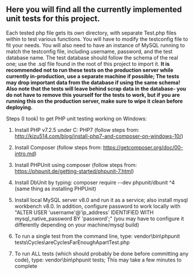 ## Here you will find all the currently implemented unit tests for this project. ##
Each tested php file gets its own directory, with separate Test.php files within to test various functions. You will have to modify the testconfig file to fit your needs. You will also need to have an instance of MySQL running to match the testconfig file, including username, password, and the test database name. The test database should follow the schema of the real one; use the .sql file found in the root of this project to import it. **It is recommended not to run these tests on the production server while currently in-production, use a separate machine if possible; The tests may drop important data from the database if using the same schema! Also note that the tests will leave behind scrap data in the database- you do not have to remove this yourself for the tests to work, but if you are running this on the production server, make sure to wipe it clean before deploying.**

Steps (I took) to get PHP unit testing working on Windows:
1. Install PHP v7.2.5 under C: PHP7 (follow steps from: http://kizu514.com/blog/install-php7-and-composer-on-windows-10/)

2. Install Composer (follow steps from: https://getcomposer.org/doc/00-intro.md)

3. Install PHPUnit using composer (follow steps from: https://phpunit.de/getting-started/phpunit-7.html)

4. Install DbUnit by typing: composer require --dev phpunit/dbunit ^4 (same thing as installing PHPUnit)

5. Install local MySQL server v8.0 and run it as a service; also install mysql workbench v8.0. In addition, configure password to work locally with "ALTER USER 'username'@'ip_address' IDENTIFIED WITH mysql_native_password BY 'password';" (you may have to configure it differently depending on your machine/mysql build)

6. To run a single test from the command line, type: vendor\bin\phpunit tests\Cycles\areCyclesFarEnoughApartTest.php

7. To run ALL tests (which should probably be done before committing any code), type: vendor\bin\phpunit tests; This may take a few minutes to complete
